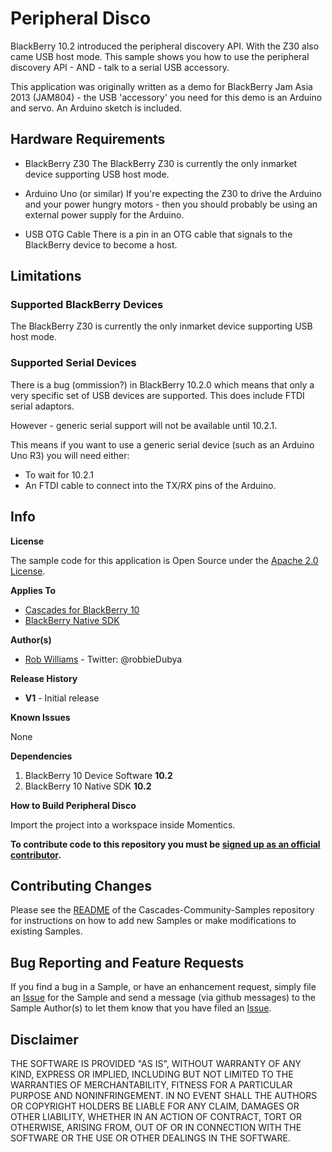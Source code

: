 # Peripheral Disco

BlackBerry 10.2 introduced the peripheral discovery API. With the Z30 also came USB host mode. This sample shows
you how to use the peripheral discovery API - AND - talk to a serial USB accessory.

This application was originally written as a demo for BlackBerry Jam Asia 2013 (JAM804) - the USB 'accessory' 
you need for this demo is an Arduino and servo. An Arduino sketch is included.

## Hardware Requirements

* BlackBerry Z30
  The BlackBerry Z30 is currently the only inmarket device supporting USB host mode.

* Arduino Uno (or similar)
  If you're expecting the Z30 to drive the Arduino and your power hungry motors - then you should probably be
  using an external power supply for the Arduino.

* USB OTG Cable
  There is a pin in an OTG cable that signals to the BlackBerry device to become a host.

## Limitations

### Supported BlackBerry Devices

The BlackBerry Z30 is currently the only inmarket device supporting USB host mode.

### Supported Serial Devices

There is a bug (ommission?) in BlackBerry 10.2.0 which means that only a very specific set of USB devices are supported.
This does include FTDI serial adaptors. 

However - generic serial support will not be available until 10.2.1. 

This means if you want to use a generic serial device (such as an Arduino Uno R3) you will need either:
* To wait for 10.2.1
* An FTDI cable to connect into the TX/RX pins of the Arduino.

## Info

**License**

The sample code for this application is Open Source under 
the [Apache 2.0 License](http://www.apache.org/licenses/LICENSE-2.0.html).

**Applies To**

* [Cascades for BlackBerry 10](https://developer.blackberry.com/cascades/)
* [BlackBerry Native SDK](http://developer.blackberry.com/native/)

**Author(s)** 

* [Rob Williams](https://github.com/robbieDubya) - Twitter: @robbieDubya

**Release History**

* **V1** - Initial release

**Known Issues**

None

**Dependencies**

1. BlackBerry 10 Device Software **10.2**
1. BlackBerry 10 Native SDK **10.2** 

**How to Build Peripheral Disco**

Import the project into a workspace inside Momentics.
 
**To contribute code to this repository you must be [signed up as an 
official contributor](http://blackberry.github.com/howToContribute.html).**

## Contributing Changes

Please see the [README](https://github.com/blackberry/Cascades-Community-Samples/blob/master/README.md) 
of the Cascades-Community-Samples repository for instructions on how to add new Samples or 
make modifications to existing Samples.


## Bug Reporting and Feature Requests

If you find a bug in a Sample, or have an enhancement request, simply file 
an [Issue](https://github.com/blackberry/Cascades-Community-Samples/issues) for 
the Sample and send a message (via github messages) to the Sample Author(s) to let 
them know that you have filed an [Issue](https://github.com/blackberry/Cascades-Community-Samples/issues).


## Disclaimer

THE SOFTWARE IS PROVIDED "AS IS", WITHOUT WARRANTY OF ANY KIND, EXPRESS OR IMPLIED, INCLUDING 
BUT NOT LIMITED TO THE WARRANTIES OF MERCHANTABILITY, FITNESS FOR A PARTICULAR PURPOSE 
AND NONINFRINGEMENT. IN NO EVENT SHALL THE AUTHORS OR COPYRIGHT HOLDERS BE LIABLE FOR 
ANY CLAIM, DAMAGES OR OTHER LIABILITY, WHETHER IN AN ACTION OF CONTRACT, TORT OR 
OTHERWISE, ARISING FROM, OUT OF OR IN CONNECTION WITH THE SOFTWARE OR THE USE OR 
OTHER DEALINGS IN THE SOFTWARE.
